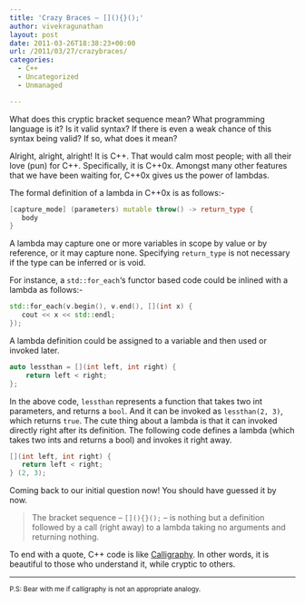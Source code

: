 ```yaml
---
title: 'Crazy Braces – [](){}();'
author: vivekragunathan
layout: post
date: 2011-03-26T18:38:23+00:00
url: /2011/03/27/crazybraces/
categories:
  - C++
  - Uncategorized
  - Unmanaged

---
```

What does this cryptic bracket sequence mean? What programming language is it? Is it valid syntax? If there is even a weak chance of this syntax being valid? If so, what does it mean?

Alright, alright, alright! It is C++. That would calm most people; with all their love (pun) for C++. Specifically, it is C++0x. Amongst many other features that we have been waiting for, C++0x gives us the power of lambdas.

The formal definition of a lambda in C++0x is as follows:-

```cpp
[capture_mode] (parameters) mutable throw() -> return_type {
   body
}
```

A lambda may capture one or more variables in scope by value or by reference, or it may capture none. Specifying `return_type` is not necessary if the type can be inferred or is void.

For instance, a `std::for_each`‘s functor based code could be inlined with a lambda as follows:-

```cpp
std::for_each(v.begin(), v.end(), [](int x) {
   cout << x << std::endl;
});
```

A lambda definition could be assigned to a variable and then used or invoked later.

```cpp
auto lessthan = [](int left, int right) {
    return left < right;
};
```

In the above code, `lessthan` represents a function that takes two int parameters, and returns a `bool`. And it can be invoked as `lessthan(2, 3)`, which returns `true`. The cute thing about a lambda is that it can invoked directly right after its definition. The following code defines a lambda (which takes two ints and returns a bool) and invokes it right away.

```cpp
[](int left, int right) {
   return left < right;
} (2, 3);
```

Coming back to our initial question now! You should have guessed it by now.

>The bracket sequence – `[](){}();` – is nothing but a definition followed by a call (right away) to a lambda taking no arguments and returning nothing.

To end with a quote, C++ code is like [Calligraphy](https://en.wikipedia.org/wiki/Calligraphy). In other words, it is beautiful to those who understand it, while cryptic to others.

***

<small>P.S: Bear with me if calligraphy is not an appropriate analogy.</small>